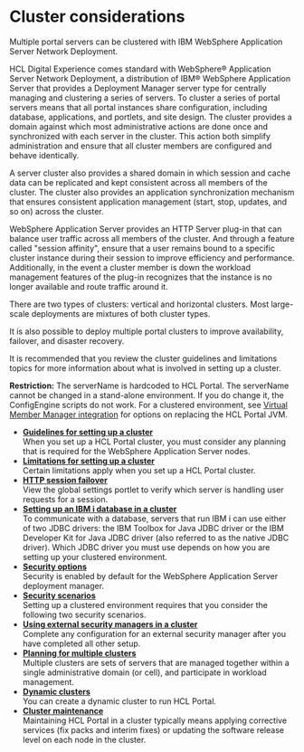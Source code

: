 # Cluster considerations

Multiple portal servers can be clustered with IBM WebSphere Application Server Network Deployment.

HCL Digital Experience comes standard with WebSphere® Application Server Network Deployment, a distribution of IBM® WebSphere Application Server that provides a Deployment Manager server type for centrally managing and clustering a series of servers. To cluster a series of portal servers means that all portal instances share configuration, including database, applications, and portlets, and site design. The cluster provides a domain against which most administrative actions are done once and synchronized with each server in the cluster. This action both simplify administration and ensure that all cluster members are configured and behave identically.

A server cluster also provides a shared domain in which session and cache data can be replicated and kept consistent across all members of the cluster. The cluster also provides an application synchronization mechanism that ensures consistent application management \(start, stop, updates, and so on\) across the cluster.

WebSphere Application Server provides an HTTP Server plug-in that can balance user traffic across all members of the cluster. And through a feature called "session affinity", ensure that a user remains bound to a specific cluster instance during their session to improve efficiency and performance. Additionally, in the event a cluster member is down the workload management features of the plug-in recognizes that the instance is no longer available and route traffic around it.

There are two types of clusters: vertical and horizontal clusters. Most large-scale deployments are mixtures of both cluster types.

It is also possible to deploy multiple portal clusters to improve availability, failover, and disaster recovery.

It is recommended that you review the cluster guidelines and limitations topics for more information about what is involved in setting up a cluster.

**Restriction:** The serverName is hardcoded to HCL Portal. The serverName cannot be changed in a stand-alone environment. If you do change it, the ConfigEngine scripts do not work. For a clustered environment, see [Virtual Member Manager integration](plan_vmm_int.html) for options on replacing the HCL Portal JVM.

-   **[Guidelines for setting up a cluster](../plan/cluster_guidelines.md)**  
When you set up a HCL Portal cluster, you must consider any planning that is required for the WebSphere Application Server nodes.
-   **[Limitations for setting up a cluster](../plan/cluster_limitations.md)**  
Certain limitations apply when you set up a HCL Portal cluster.
-   **[HTTP session failover](../plan/clus_plan_http_failover.md)**  
View the global settings portlet to verify which server is handling user requests for a session.
-   **[Setting up an IBM i database in a cluster](../plan/clus_plan_iseries_db.md)**  
To communicate with a database, servers that run IBM i can use either of two JDBC drivers: the IBM Toolbox for Java JDBC driver or the IBM Developer Kit for Java JDBC driver \(also referred to as the native JDBC driver\). Which JDBC driver you must use depends on how you are setting up your clustered environment.
-   **[Security options](../plan/plan_clussec.md)**  
Security is enabled by default for the WebSphere Application Server deployment manager.
-   **[Security scenarios](../plan/securityscenarios.md)**  
Setting up a clustered environment requires that you consider the following two security scenarios.
-   **[Using external security managers in a cluster](../plan/clus_plan_esm.md)**  
Complete any configuration for an external security manager after you have completed all other setup.
-   **[Planning for multiple clusters](../plan/clusm_main.md)**  
Multiple clusters are sets of servers that are managed together within a single administrative domain \(or cell\), and participate in workload management.
-   **[Dynamic clusters](../plan/plan_xdclus.md)**  
You can create a dynamic cluster to run HCL Portal.
-   **[Cluster maintenance](../plan/clus_maint.md)**  
Maintaining HCL Portal in a cluster typically means applying corrective services \(fix packs and interim fixes\) or updating the software release level on each node in the cluster.


